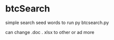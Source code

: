 # btcSearch

simple search seed words
 to run py btcsearch.py
 
 can change .doc . xlsx to other or ad more
